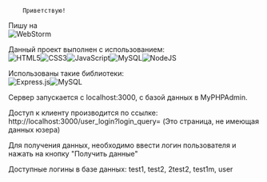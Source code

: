         Приветствую!
Пишу на <br> ![WebStorm](https://img.shields.io/badge/webstorm-143?style=for-the-badge&logo=webstorm&logoColor=white&color=black)

Данный проект выполнен с использованием: <br> ![HTML5](https://img.shields.io/badge/html5-%23E34F26.svg?style=for-the-badge&logo=html5&logoColor=white)![CSS3](https://img.shields.io/badge/css3-%231572B6.svg?style=for-the-badge&logo=css3&logoColor=white)![JavaScript](https://img.shields.io/badge/javascript-%23323330.svg?style=for-the-badge&logo=javascript&logoColor=%23F7DF1E)![MySQL](https://img.shields.io/badge/mysql-%2300f.svg?style=for-the-badge&logo=mysql&logoColor=white)![NodeJS](https://img.shields.io/badge/node.js-6DA55F?style=for-the-badge&logo=node.js&logoColor=white)

Использованы такие библиотеки: <br> ![Express.js](https://img.shields.io/badge/express.js-%23404d59.svg?style=for-the-badge&logo=express&logoColor=%2361DAFB)![MySQL](https://img.shields.io/badge/mysql-%2300f.svg?style=for-the-badge&logo=mysql&logoColor=white)

Сервер запускается с localhost:3000, с базой данных в MyPHPAdmin.

Доступ к клиенту производится по ссылке: http://localhost:3000/user_login?login_query=
(Это страница, не имеющая данных юзера)

Для получения данных, необходимо ввести логин пользователя и нажать на кнопку "Получить данные"

Доступные логины в базе данных: test1, test2, 2test2, test1m, user 